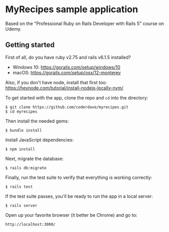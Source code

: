 # MyRecipes sample application

Based on the "Professional Ruby on Rails Developer with Rails 5" course on Udemy.

## Getting started

First of all, do you have ruby v2.75 and rails v6.1.5 installed?

- Windows 10: https://gorails.com/setup/windows/10
- macOS: https://gorails.com/setup/osx/12-monterey

Also, if you don't have node, install that first too: https://heynode.com/tutorial/install-nodejs-locally-nvm/

To get started with the app, clone the repo and `cd` into the directory:

```
$ git clone https://github.com/coderdave/myrecipes.git
$ cd myrecipes
```

Then install the needed gems:

```
$ bundle install
```

Install JavaScript dependencies:

```
$ npm install
```

Next, migrate the database:

```
$ rails db:migrate
```

Finally, run the test suite to verify that everything is working correctly:

```
$ rails test
```

If the test suite passes, you'll be ready to run the app in a local server:

```
$ rails server
```

Open up your favorite browser (it better be Chrome) and go to:

```
http://localhost:3000/
```
